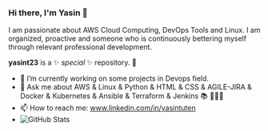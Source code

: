 ### Hi there, I'm Yasin 👋

I am passionate about AWS Cloud Computing, DevOps Tools and Linux.
I am organized, proactive and someone who is continuously bettering myself through relevant professional development.

**yasint23** is a ✨ _special_ ✨ repository. 👑 
- 🌱 I’m currently working on some projects in Devops field.
- 💬 Ask me about AWS & Linux & Python & HTML & CSS & AGILE-JIRA & Docker & Kubernetes & Ansible & Terraform & Jenkins 📚 👨🏻‍🏫
- 📫 How to reach me: www.linkedin.com/in/yasintuten
- ![GitHub Stats](https://github-readme-stats.vercel.app/api?username=yasint23&theme=radical)





